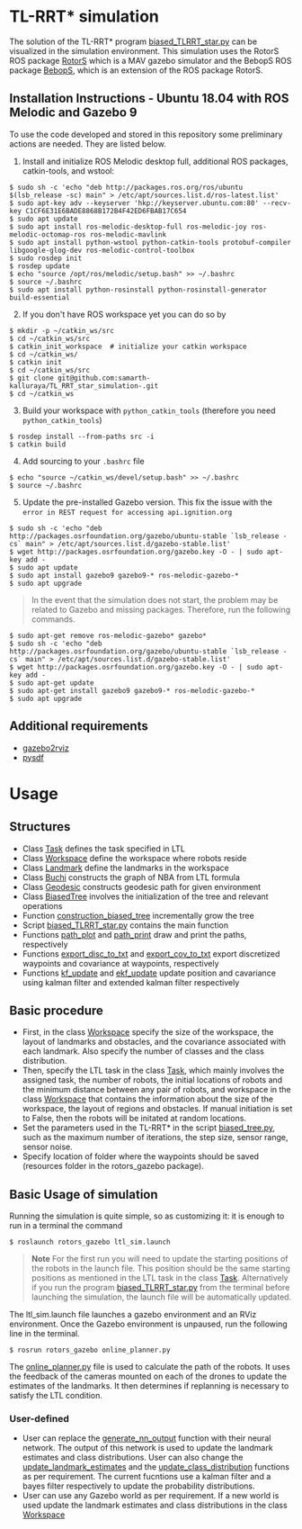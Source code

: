 # TL-RRT* simulation
The solution of the TL-RRT* program [biased_TLRRT_star.py](/biased_TLRRT_star.py) can be visualized in the simulation environment. This simulation 
uses the RotorS ROS package [RotorS](https://github.com/ethz-asl/rotors_simulator) which is a MAV gazebo simulator and the BebopS ROS package 
[BebopS](https://github.com/gsilano/BebopS), which is an extension of the ROS package RotorS.

Installation Instructions - Ubuntu 18.04 with ROS Melodic and Gazebo 9
---------------------------------------------------------
To use the code developed and stored in this repository some preliminary actions are needed. They are listed below.

1. Install and initialize ROS Melodic desktop full, additional ROS packages, catkin-tools, and wstool:

```console
$ sudo sh -c 'echo "deb http://packages.ros.org/ros/ubuntu $(lsb_release -sc) main" > /etc/apt/sources.list.d/ros-latest.list'
$ sudo apt-key adv --keyserver 'hkp://keyserver.ubuntu.com:80' --recv-key C1CF6E31E6BADE8868B172B4F42ED6FBAB17C654
$ sudo apt update
$ sudo apt install ros-melodic-desktop-full ros-melodic-joy ros-melodic-octomap-ros ros-melodic-mavlink
$ sudo apt install python-wstool python-catkin-tools protobuf-compiler libgoogle-glog-dev ros-melodic-control-toolbox
$ sudo rosdep init
$ rosdep update
$ echo "source /opt/ros/melodic/setup.bash" >> ~/.bashrc
$ source ~/.bashrc
$ sudo apt install python-rosinstall python-rosinstall-generator build-essential
```

2. If you don't have ROS workspace yet you can do so by

```console
$ mkdir -p ~/catkin_ws/src
$ cd ~/catkin_ws/src
$ catkin_init_workspace  # initialize your catkin workspace
$ cd ~/catkin_ws/
$ catkin init
$ cd ~/catkin_ws/src
$ git clone git@github.com:samarth-kalluraya/TL_RRT_star_simulation-.git													
$ cd ~/catkin_ws
```

3. Build your workspace with `python_catkin_tools` (therefore you need `python_catkin_tools`)

```console
$ rosdep install --from-paths src -i
$ catkin build
```

4. Add sourcing to your `.bashrc` file

```console
$ echo "source ~/catkin_ws/devel/setup.bash" >> ~/.bashrc
$ source ~/.bashrc
```

5. Update the pre-installed Gazebo version. This fix the issue with the `error in REST request for accessing api.ignition.org`

```console
$ sudo sh -c 'echo "deb http://packages.osrfoundation.org/gazebo/ubuntu-stable `lsb_release -cs` main" > /etc/apt/sources.list.d/gazebo-stable.list'
$ wget http://packages.osrfoundation.org/gazebo.key -O - | sudo apt-key add -
$ sudo apt update
$ sudo apt install gazebo9 gazebo9-* ros-melodic-gazebo-*
$ sudo apt upgrade
```

> In the event that the simulation does not start, the problem may be related to Gazebo and missing packages. Therefore, run the following commands. 
```console
$ sudo apt-get remove ros-melodic-gazebo* gazebo*
$ sudo sh -c 'echo "deb http://packages.osrfoundation.org/gazebo/ubuntu-stable `lsb_release -cs` main" > /etc/apt/sources.list.d/gazebo-stable.list'
$ wget http://packages.osrfoundation.org/gazebo.key -O - | sudo apt-key add -
$ sudo apt-get update
$ sudo apt-get install gazebo9 gazebo9-* ros-melodic-gazebo-*
$ sudo apt upgrade
```

## Additional requirements
* [gazebo2rviz](https://github.com/andreasBihlmaier/gazebo2rviz)
* [pysdf](https://github.com/andreasBihlmaier/pysdf.git)

# Usage
## Structures
* Class [Task](task.py) defines the task specified in LTL
* Class [Workspace](workspace.py) define the workspace where robots reside
* Class [Landmark](workspace.py) define the landmarks in the workspace
* Class [Buchi](buchi_parse.py) constructs the graph of NBA from LTL formula
* Class [Geodesic](geodesic_path.py) constructs geodesic path for given environment
* Class [BiasedTree](biased_tree.py) involves the initialization of the tree and relevant operations
* Function [construction_biased_tree](construct_biased_tree.py) incrementally grow the tree
* Script [biased_TLRRT_star.py](biased_TLRRT_star.py) contains the main function
* Functions [path_plot](draw_picture.py) and [path_print](draw_picture.py) draw and print the paths, respectively
* Functions [export_disc_to_txt](draw_picture.py) and [export_cov_to_txt](draw_picture.py) export discretized waypoints and covariance at waypoints, respectively
* Functions [kf_update](kf.py) and [ekf_update](ekf.py) update position and cavariance using kalman filter and extended kalman filter respectively

## Basic procedure
* First, in the class [Workspace](/workspace.py) specify the size of the workspace, the layout of landmarks and obstacles, and the covariance associated with each landmark. Also specify the number of classes and the class distribution.
* Then, specify the LTL task in the class [Task](task.py), which mainly involves the assigned task, the number of robots, the initial locations of robots and the minimum distance between any pair of robots, and workspace in the class [Workspace](/workspace.py) that contains the information about the size of the workspace, the layout of regions and obstacles. If manual initiation is set to False, then the robots will be initated at random locations. 
* Set the parameters used in the TL-RRT* in the script [biased_tree.py](/biased_tree.py), such as the maximum number of iterations, the step size, sensor range, sensor noise. 
* Specify location of folder where the waypoints should be saved (resources folder in the rotors_gazebo package).


Basic Usage of simulation
---------------------------------------------------------

Running the simulation is quite simple, so as customizing it: it is enough to run in a terminal the command

```console
$ roslaunch rotors_gazebo ltl_sim.launch 
```
> **Note** For the first run you will need to update the starting positions of the robots in the launch file. This position should be the same starting positions as mentioned in the LTL task in the class [Task](scripts/task.py). Alternatively if you run the program [biased_TLRRT_star.py](scripts/biased_TLRRT_star.py) from the terminal before launching the simulation, the launch file will be automatically updated.

The ltl_sim.launch file  launches a gazebo environment and an RViz environment. Once the Gazebo environment is unpaused, run the following line in the terminal.
```console
$ rosrun rotors_gazebo online_planner.py 
```
The [online_planner.py](scripts/online_planner.py) file is used to calculate the path of the robots. It uses the feedback of the cameras mounted on each of the drones to update the estimates of the landmarks. It then determines if replanning is necessary to satisfy the LTL condition.

### User-defined
* User can replace the [generate_nn_output](scripts/neural_net.py) function with their neural network. The output of this network is used to update the landmark estimates and class distributions. User can also change the [update_landmark_estimates](scripts/online_planner.py) and the [update_class_distribution](scripts/online_planner.py) functions as per requirement. The current fucntions use a kalman filter and a bayes filter respectively to update the probability distributions. 
* User can use any Gazebo world as per requirement. If a new world is used update the landmark estimates and class distributions in the class [Workspace](scripts/workspace.py)







